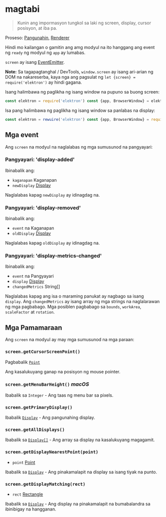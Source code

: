 # magtabi

> Kunin ang impormasyon tungkol sa laki ng screen, display, cursor posisyon, at iba pa.

Proseso: [Pangunahin](../glossary.md#main-process), [Renderer](../glossary.md#renderer-process)

Hindi mo kailangan o gamitin ang amg modyul na ito hanggang ang event ng `ready` ng modyul ng `app` ay lumabas.

`screen` ay isang [EventEmitter](https://nodejs.org/api/events.html#events_class_eventemitter).

**Note:** Sa tagapagtanghal / DevTools, `window.screen` ay isang ari-arian ng DOM na nakareserba, kaya nga ang pagsulat ng `let {screen} = require('elektron')` ay hindi gagana.

Isang halimbawa ng paglikha ng isang window na pupuno sa buong screen:

```javascript
const elektron = require('elektron') const {app, BrowserWindow} = elektron let win app.on('ready', () => { const {width, height} = elektron.screen.getPrimaryDisplay().workAreaSize win = new BrowserWindow({width, height}) win.loadURL('https:..github.com') })
```

Isa pang halimbawa ng paglikha ng isang window sa panlabas na display:

```javascript
const elektron = rewuire('elektron') const {app, BrowserWindow} = require('elektron') let win app.on('ready',() => { let displays = elektron.screen.getAllDisplays() let externalDisplay = displays.find((display) = > { return display.bounds.x !== 0 || display.bounds.y!== 0 }) of (externalDisplay) { win = new BrowserWindow({ x: externalDisplay.bounds.x + 50, y: externalDisplay.bounds.y + 50 }) win.loadURL('https://github.com') } })
```

## Mga event

Ang `screen` na modyul na naglalabas ng mga sumusunod na pangyayari:

### Pangyayari: 'display-added'

Ibinabalik ang:

* `kaganapan` Kaganapan
* `newDisplay` [Display](structures/display.md)

Naglalabas kapag `newDisplay` ay idinagdag na.

### Pangyayari: 'display-removed'

Ibinabalik ang:

* `event` na Kaganapan
* `oldDisplay` [Display](structures/display.md)

Naglalabas kapag `oldDisplay` ay idinagdag na.

### Pangyayari: 'display-metrics-changed'

Ibinabalik ang:

* `event` na Pangyayari
* `display` [Display](structures/display.md)
* `changedMetrics` String[]

Naglalabas kapag ang isa o maraming panukat ay nagbago sa isang `display`. Ang `changedMetrics` ay isang array ng mga strings na naglalarawan ng mga pagbabago. Mga posiblen pagbabago sa `bounds`, `workArea`, `scaleFactor` at `rotation`.

## Mga Pamamaraan

Ang `screen` na modyul ay may mga sumusunod na mga paraan:

### `screen.getCursorScreenPoint()`

Pagbabalik [`Point`](structures/point.md)

Ang kasalukuyang ganap na posisyon ng mouse pointer.

### `screen.getMenuBarHeight()` *macOS*

Ibabalik sa `Integer` - Ang taas ng menu bar sa pixels.

### `screen.getPrimaryDisplay()`

Ibabalik [`Display`](structures/display.md) - Ang pangunahing display.

### `screen.getAllDisplays()`

Ibabalik sa [`Display[]`](structures/display.md) - Ang array sa display na kasalukuyang magagamit.

### `screen.getDisplayNearestPoint(point)`

* `point` [Point](structures/point.md)

Ibabalik sa [`Display`](structures/display.md) - Ang pinakamalapit na display sa isang tiyak na punto.

### `screen.getDisplayMatching(rect)`

* `rect` [Rectangle](structures/rectangle.md)

Ibabalik sa [`Display`](structures/display.md) - Ang display na pinakamalapit na bumabalandra sa ibinibigay na hangganan.